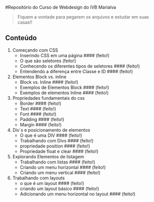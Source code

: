 ﻿#Repositório do Curso de Webdesign do IVB Marialva

>Fiquem a vontade para pegarem os arquivos e estudar em suas casas!!

## Conteúdo

1. Começando com CSS
    * Inserindo CSS em uma página #### (feito!)
    * O que são seletores (feito!)
    * Conhecendo os diferentes tipos de seletores  #### (feito!)
    * Entendendo a diferença entre Classe e ID #### (feito!)
2. Elementos Block vs. inline
    * Block vs. Inline #### (feito!)
    * Exemplos de Elementos Block #### (feito!)
    * Exemplos de elementos Inline #### (feito!)
3. Propriedades fundamentais do css
    * Border #### (feito!)
    * Text #### (feito!)
    * Font #### (feito!)
    * Padding #### (feito!)
    * Margin #### (feito!)
4. Div´s e posicionamento de elementos
    * O que é uma DIV #### (feito!)
    * Trabalhando com Divs #### (feito!)
    * propriedade position #### (feito!)
    * Propriedade float e clear #### (feito!)
5. Explorando Elementos de listagem
    * Trabalhando com listas #### (feito!)
    * Criando um menu horizontal #### (feito!)
    * Criando um menu vertical #### (feito!)
6. Trabalhando com layouts
    * o que é um layout #### (feito!)
    * criando um layout básico #### (feito!)
    * Adicionando um menu horizontal no layout #### (feito!)
